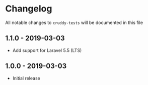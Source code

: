 # Changelog

All notable changes to `cruddy-tests` will be documented in this file

## 1.1.0 - 2019-03-03

- Add support for Laravel 5.5 (LTS)

## 1.0.0 - 2019-03-03

- Initial release

